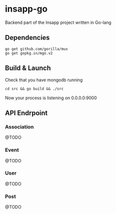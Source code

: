 # insapp-go
Backend part of the Insapp project written in Go-lang

## Dependencies
```
go get github.com/gorilla/mux
go get gopkg.in/mgo.v2
```

## Build & Launch

Check that you have mongodb running

```
cd src && go build && ./src
```

Now your process is listening on 0.0.0.0:9000


## API Endrpoint

### Association

@TODO

### Event

@TODO

### User

@TODO

### Post

@TODO

